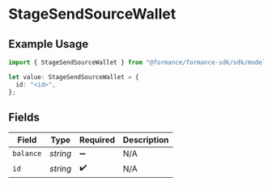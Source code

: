 # StageSendSourceWallet

## Example Usage

```typescript
import { StageSendSourceWallet } from "@formance/formance-sdk/sdk/models/shared";

let value: StageSendSourceWallet = {
  id: "<id>",
};
```

## Fields

| Field              | Type               | Required           | Description        |
| ------------------ | ------------------ | ------------------ | ------------------ |
| `balance`          | *string*           | :heavy_minus_sign: | N/A                |
| `id`               | *string*           | :heavy_check_mark: | N/A                |